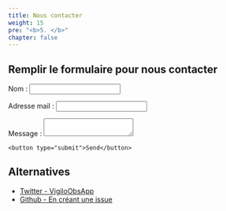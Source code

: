 ```yaml
---
title: Nous contacter
weight: 15
pre: "<b>5. </b>"
chapter: false
---
```


## Remplir le formulaire pour nous contacter

<form action="https://getform.io/f/1d636600-c2c5-4a36-8975-11c03a9f9400"
      method="POST"
      accept-charset="UTF-8">

Nom :
    <input type="text" name="fullname">

Adresse mail :
    <input type="email" name="email">

Message :
    <textarea name="message"></textarea>

    <button type="submit">Send</button>
</form>

## Alternatives
* [Twitter - VigiloObsApp](https://twitter.com/VigiloObsApp)
* [Github - En créant une issue](https://github.com/jesuisundesdeux/vigilo-website/issues)
